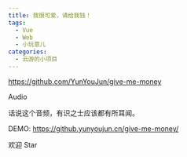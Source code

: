 ```yaml
---
title: 我很可爱，请给我钱！
tags:
  - Vue
  - Web
  - 小玩意儿
categories:
  - 云游的小项目
---
```


https://github.com/YunYouJun/give-me-money

<!-- more -->

Audio

话说这个音频，有识之士应该都有所耳闻。

DEMO: <https://github.yunyoujun.cn/give-me-money/>

欢迎 Star 